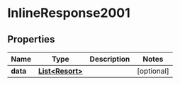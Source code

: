 
# InlineResponse2001

## Properties
Name | Type | Description | Notes
------------ | ------------- | ------------- | -------------
**data** | [**List&lt;Resort&gt;**](Resort.md) |  |  [optional]



